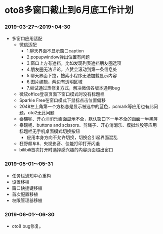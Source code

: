# oto8多窗口截止到6月底工作计划

### 2019-03-27～2019~04-30
  - 多窗口应用适配
    - 微信适配
      - 1.聊天界面不显示窗口caption
      - 2.popupwindow弹出位置有问题
      - 3.窗口上方有遮挡，比如发现列表遮挡朋友圈选项
      - 4.朋友圈无法评论，点赞会滚动到第一条信息处
      - 5.聊天界面下拉，搜索小程序无法加载显示内容
      - 6.图片编辑，两边有透明区域
      - 7.尝试通过热修复方式，解决微信各版本通用bug
    - 微软office登录页面下窗口模式时没有标题栏
    - Sparkle Free在窗口模式下鼠标点击位置偏移
    - 2048左上角第一个方格总是显示被选中的蓝色，pcmark等应用也有此问题，oto2无此问题
    - 泰瑞呢、开心消消乐画面显示不全，默认窗口下一半不全的画面一半黑屏
    - 泰瑞呢、buttons and scissors、剪绳子、开心消消乐、模拟炒股等应用标题栏无手机桌面模式切换按钮
      - 应用本身方向不允许切换，切换会引起界面混乱
    - 狂野飙车8、央视影音、佳能打印打开闪退
    - bilibili首次打开时选择感兴趣的内容页面超出窗口
    
### 2019-05-01～05-31
  - 任务栏通知中心重构
  - 设置移植
  - 窗口快捷键移植
  - 首次配置移植
  - 权限管理器移植


### 2019-06-01～06-30
  - oto8 bug修复。
